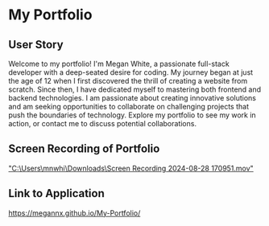 # My Portfolio

## User Story
Welcome to my portfolio! I'm Megan White, a passionate full-stack developer with a deep-seated desire for coding. My journey began at just the age of 12 when I first discovered the thrill of creating a website from scratch. Since then, I have dedicated myself to mastering both frontend and backend technologies.
I am passionate about creating innovative solutions and am seeking opportunities to collaborate on challenging projects that push the boundaries of technology. Explore my portfolio to see my work in action, or contact me to discuss potential collaborations.

## Screen Recording of Portfolio
["C:\Users\mnwhi\Downloads\Screen Recording 2024-08-28 170951.mov"](https://github.com/user-attachments/assets/7b9f14e5-0711-430b-b638-299901ee3181)

## Link to Application
https://megannx.github.io/My-Portfolio/
